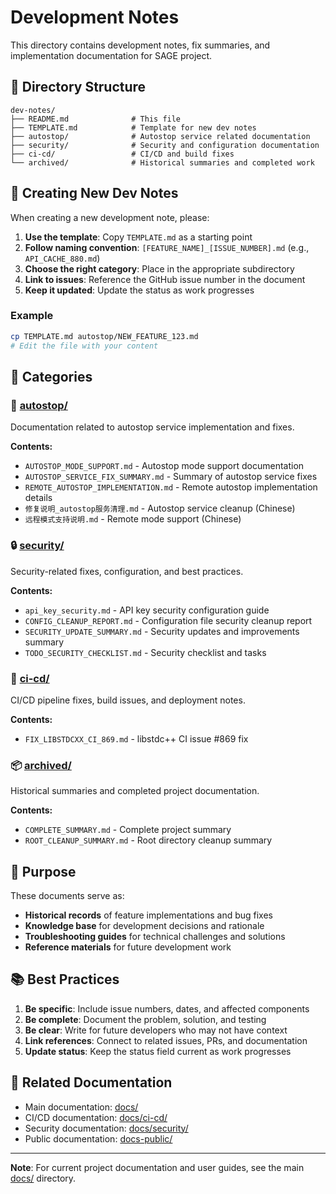 # Development Notes

This directory contains development notes, fix summaries, and implementation documentation for SAGE project.

## 📁 Directory Structure

```
dev-notes/
├── README.md              # This file
├── TEMPLATE.md            # Template for new dev notes
├── autostop/              # Autostop service related documentation
├── security/              # Security and configuration documentation
├── ci-cd/                 # CI/CD and build fixes
└── archived/              # Historical summaries and completed work
```

## 📝 Creating New Dev Notes

When creating a new development note, please:

1. **Use the template**: Copy `TEMPLATE.md` as a starting point
2. **Follow naming convention**: `[FEATURE_NAME]_[ISSUE_NUMBER].md` (e.g., `API_CACHE_880.md`)
3. **Choose the right category**: Place in the appropriate subdirectory
4. **Link to issues**: Reference the GitHub issue number in the document
5. **Keep it updated**: Update the status as work progresses

### Example
```bash
cp TEMPLATE.md autostop/NEW_FEATURE_123.md
# Edit the file with your content
```

## 📂 Categories

### 🔄 [autostop/](./autostop/)
Documentation related to autostop service implementation and fixes.

**Contents:**
- `AUTOSTOP_MODE_SUPPORT.md` - Autostop mode support documentation
- `AUTOSTOP_SERVICE_FIX_SUMMARY.md` - Summary of autostop service fixes
- `REMOTE_AUTOSTOP_IMPLEMENTATION.md` - Remote autostop implementation details
- `修复说明_autostop服务清理.md` - Autostop service cleanup (Chinese)
- `远程模式支持说明.md` - Remote mode support (Chinese)

### 🔒 [security/](./security/)
Security-related fixes, configuration, and best practices.

**Contents:**
- `api_key_security.md` - API key security configuration guide
- `CONFIG_CLEANUP_REPORT.md` - Configuration file security cleanup report
- `SECURITY_UPDATE_SUMMARY.md` - Security updates and improvements summary
- `TODO_SECURITY_CHECKLIST.md` - Security checklist and tasks

### 🔧 [ci-cd/](./ci-cd/)
CI/CD pipeline fixes, build issues, and deployment notes.

**Contents:**
- `FIX_LIBSTDCXX_CI_869.md` - libstdc++ CI issue #869 fix

### 📦 [archived/](./archived/)
Historical summaries and completed project documentation.

**Contents:**
- `COMPLETE_SUMMARY.md` - Complete project summary
- `ROOT_CLEANUP_SUMMARY.md` - Root directory cleanup summary

## 🎯 Purpose

These documents serve as:
- **Historical records** of feature implementations and bug fixes
- **Knowledge base** for development decisions and rationale
- **Troubleshooting guides** for technical challenges and solutions
- **Reference materials** for future development work

## 📚 Best Practices

1. **Be specific**: Include issue numbers, dates, and affected components
2. **Be complete**: Document the problem, solution, and testing
3. **Be clear**: Write for future developers who may not have context
4. **Link references**: Connect to related issues, PRs, and documentation
5. **Update status**: Keep the status field current as work progresses

## 🔗 Related Documentation

- Main documentation: [docs/](../)
- CI/CD documentation: [docs/ci-cd/](../ci-cd/)
- Security documentation: [docs/security/](../security/)
- Public documentation: [docs-public/](../../docs-public/)

---

**Note**: For current project documentation and user guides, see the main [docs/](../) directory.
